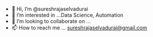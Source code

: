 - 👋 Hi, I’m @sureshrajaselvadurai
- 👀 I’m interested in ...Data Science, Automation
- 💞️ I’m looking to collaborate on ...
- 📫 How to reach me ... sureshrajaselvadurai@gmail.com
